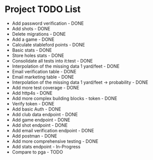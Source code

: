 # Project TODO List

* Add password verification - DONE
* Add shots - DONE
* Delete migrations - DONE
* Add a game - DONE
* Calculate stableford points - DONE
* Basic stats - DONE
* Store holes stats - DONE
* Consolidate all tests into it:test - DONE
* Interpolation of the missing data 1 yard/feet - DONE
* Email verification table - DONE
* Email marketing table - DONE
* Interpolation of the missing data 1 yard/feet -> probability - DONE
* Add more test coverage - DONE
* Add http4s - DONE
* Add more complex building blocks - token - DONE
* Verify token  - DONE
* Add basic Auth  - DONE
* Add club data endpoint  - DONE
* Add game endpoint  - DONE
* Add shot endpoint - DONE
* Add email verification endpoint - DONE
* Add postman - DONE
* Add more comprehensive testing - DONE
* Add stats endpoint - In-Progress
* Compare to pga - TODO
